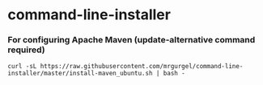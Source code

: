 # command-line-installer

### For configuring Apache Maven (update-alternative command required)
`curl -sL https://raw.githubusercontent.com/mrgurgel/command-line-installer/master/install-maven_ubuntu.sh | bash -`
